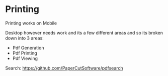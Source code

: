 # Printing

Printing works on Mobile

Desktop however needs work and its a few different areas and so its broken down into 3 areas:

- Pdf Generation
- Pdf Printing
- Pdf Viewing

Search: https://github.com/PaperCutSoftware/pdfsearch
